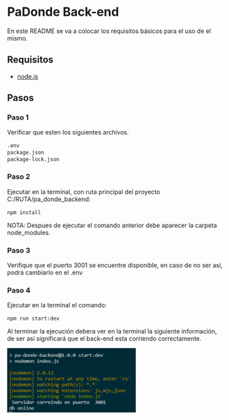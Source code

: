 # PaDonde Back-end
En este README se va a colocar los requisitos básicos para el uso de el mismo.

## Requisitos
- [node.js](https://nodejs.org/es/)

## Pasos

### Paso 1

Verificar que esten los siguientes archivos.

    .env
    package.json
    package-lock.json
    
### Paso 2

Ejecutar en la terminal, con ruta principal del proyecto C:/RUTA/pa_donde_backend:

    npm install 

NOTA: Despues de ejecutar el comando anterior debe aparecer la carpeta node_modules.

### Paso 3 

Verifique que el puerto 3001 se encuentre disponible, en caso de no ser así, podrá cambiarlo en el .env

### Paso 4 

Ejecutar en la terminal el comando:
    
    npm run start:dev

Al terminar la ejecución debera ver en la terminal la siguiente información, de ser así significará que el back-end esta corriendo correctamente.

<img src="resources/img/Imagen de ejecucion.png" width="300" height="150">


